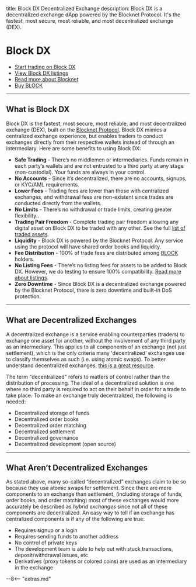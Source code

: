 title: Block DX Decentralized Exchange
description: Block DX is a decentralized exchange dApp powered by the Blocknet Protocol. It's the fastest, most secure, most reliable, and most decentralized exchange (DEX).

<!-- Content needs to be improved -->


# Block DX

* [Start trading on Block DX](/blockdx/setup)
* [View Block DX listings](/blockdx/listings/#listed-digital-assets)
* [Read more about Blocknet](/blocknet/introduction)
* [Buy BLOCK](/project/exchanges)

---

## What is Block DX
Block DX is the fastest, most secure, most reliable, and most decentralized exchange (DEX), built on the [Blocknet Protocol](/project/introduction). Block DX mimics a centralized exchange experience, but enables traders to conduct exchanges directly from their respective wallets instead of through an intermediary. Here are some benefits to using Block DX:

- **Safe Trading** - There’s no middlemen or intermediaries. Funds remain in each party’s wallets and are not entrusted to a third party at any stage (non-custodial). Your funds are always in your control.
- **No Accounts** - Since it’s decentralized, there are no accounts, signups, or KYC/AML requirements.
- **Lower Fees** - Trading fees are lower than those with centralized exchanges, and withdrawal fees are non-existent since trades are conducted directly from the wallets.
- **No Limits** - There’s no withdrawal or trade limits, creating greater flexibility..
- **Trading Pair Freedom** - Complete trading pair freedom allowing any digital asset on Block DX to be traded with any other. See the full [list of traded assets](/blockdx/listings/#listed-digital-assets).
- **Liquidity** - Block DX is powered by the Blocknet Protocol. Any service using the protocol will have shared order books and liquidity.
- **Fee Distribution** - 100% of trade fees are distributed among [BLOCK](/blockchain/introduction) holders.
- **No Listing Fees** - There’s no listing fees for assets to be added to Block DX. However, we do testing to ensure 100% compatibility. [Read more about listings](/blockdx/listings/#listing-process).
- **Zero Downtime** - Since Block DX is a decentralized exchange powered by the Blocknet Protocol, there is zero downtime and built-in DoS protection.

---

## What are Decentralized Exchanges
A decentralized exchange is a service enabling counterparties (traders) to exchange one asset for another, without the involvement of any third party as an intermediary. This applies to all components of an exchange (not just settlement), which is the only criteria many 'decentralized' exchanges use to classify themselves as such (i.e. using atomic swaps). To better understand decentralized exchanges, [this is a great resource](https://medium.com/@theblocknetchannel/understanding-a-decentralized-exchange-eee9e1043f45).

The term "decentralized" refers to matters of control rather than the distribution of processing. The ideal of a decentralized solution is one where no third party is required to act on their behalf in order for a trade to take place. To make an exchange truly decentralized, the following is needed:

- Decentralized storage of funds
- Decentralized order books
- Decentralized order matching
- Decentralized settlement
- Decentralized governance
- Decentralized development (open source)

---

## What Aren’t Decentralized Exchanges
As stated above, many so-called “decentralized” exchanges claim to be so because they use atomic swaps for settlement. Since there are more components to an exchange than settlement, (including storage of funds, order books, and order matching) most of these exchanges would more accurately be described as *hybrid exchanges* since not all of these components are decentralized. An easy way to tell if an exchange has centralized components is if any of the following are true:

- Requires signup or a login
- Requires sending funds to another address
- No control of private keys
- The development team is able to help out with stuck transactions, deposit/withdrawal issues, etc
- Derivatives (proxy tokens or colored coins) are used as an intermediary in the exchange


















<script type="text/javascript">
// read instructions for related links in ../snippets/extras.md
var relatedLinks = [];
</script>

--8<-- "extras.md"





